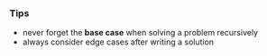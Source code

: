 ### Tips
- never forget the **base case** when solving a problem recursively
- always consider edge cases after writing a solution